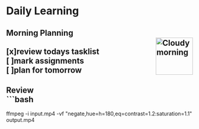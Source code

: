 # Daily Learning
## Morning Planning <br><img alt="Cloudy morning" src="https://octodex.github.com/images/cloud.jpg" width="100" align="right"> <br>[x]review todays tasklist <br>[ ]mark assignments <br>[ ]plan for tomorrow 
## Review <br>```bash
ffmpeg -i input.mp4 -vf "negate,hue=h=180,eq=contrast=1.2:saturation=1.1" output.mp4
```
